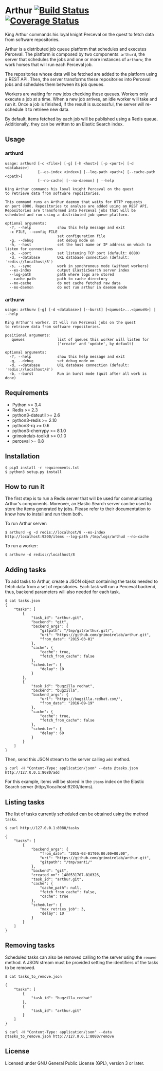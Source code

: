 # Arthur [![Build Status](https://travis-ci.org/grimoirelab/arthur.svg?branch=master)](https://travis-ci.org/grimoirelab/arthur)[![Coverage Status](https://img.shields.io/coveralls/grimoirelab/arthur.svg)](https://coveralls.io/r/grimoirelab/arthur?branch=master)

King Arthur commands his loyal knight Perceval on the quest to fetch
data from software repositories.

Arthur is a distributed job queue platform that schedules and executes
Perceval. The platform is composed by two components: `arthurd`, the server
that schedules the jobs and one or more instances of `arthurw`, the work horses
that will run each Perceval job.

The repositories whose data will be fetched are added to the
platform using a REST API. Then, the server transforms these repositories into
Perceval jobs and schedules them between its job queues.

Workers are waiting for new jobs checking these queues. Workers only execute
a job at a time. When a new job arrives, an idle worker will take and run
it. Once a job is finished, if the result is successful, the server will
re-schedule it to retrieve new data.

By default, items fetched by each job will be published using a Redis queue.
Additionally, they can be written to an Elastic Search index.


## Usage

### arthurd
```
usage: arthurd [-c <file>] [-g] [-h <host>] [-p <port>] [-d <database>]
               [--es-index <index>] [--log-path <path>] [--cache-path <cpath>]
               [--no-cache] [--no-daemon] | --help

King Arthur commands his loyal knight Perceval on the quest
to retrieve data from software repositories.

This command runs an Arthur daemon that waits for HTTP requests
on port 8080. Repositories to analyze are added using an REST API.
Repositories are transformed into Perceval jobs that will be
scheduled and run using a distributed job queue platform.

optional arguments:
  -?, --help            show this help message and exit
  -c FILE, --config FILE
                        set configuration file
  -g, --debug           set debug mode on
  -h, --host            set the host name or IP address on which to listen for connections
  -p, --port            set listening TCP port (default: 8080)
  -d, --database        URL database connection (default: 'redis://localhost/8')
  -s, --sync            work in synchronous mode (without workers)
  --es-index            output ElasticSearch server index
  --log-path            path where logs are stored
  --cache-path          path to cache directory
  --no-cache            do not cache fetched raw data
  --no-daemon           do not run arthur in daemon mode
```

### arthurw
```
usage: arthurw [-g] [-d <database>] [--burst] [<queue1>...<queueN>] | --help

King Arthur's worker. It will run Perceval jobs on the quest
to retrieve data from software repositories.

positional arguments:
   queues               list of queues this worker will listen for
                        ('create' and 'update', by default)

optional arguments:
  -?, --help            show this help message and exit
  -g, --debug           set debug mode on
  -d, --database        URL database connection (default: 'redis://localhost/8')
  -b, --burst           Run in burst mode (quit after all work is done)
```

## Requirements

* Python >= 3.4
* Redis >= 2.3
* python3-dateutil >= 2.6
* python3-redis >= 2.10
* python3-rq >= 0.6
* python3-cherrypy >= 8.1.0
* grimoirelab-toolkit >= 0.1.0
* perceval >= 0.8

## Installation

```
$ pip3 install -r requirements.txt
$ python3 setup.py install
```

## How to run it

The first step is to run a Redis server that will be used for communicating
Arthur's components. Moreover, an Elastic Search server can be used to store
the items generated by jobs. Please refer to their documentation to know how to
install and run them both.

To run Arthur server:
```
$ arthurd -g -d redis://localhost/8 --es-index http://localhost:9200/items --log-path /tmp/logs/arthud --no-cache
```

To run a worker:

```
$ arthurw -d redis://localhost/8
```

## Adding tasks

To add tasks to Arthur, create a JSON object containing the tasks needed
to fetch data from a set of repositories. Each task will run a Perceval
backend, thus, backend parameters will also needed for each task.

```
$ cat tasks.json
{
    "tasks": [
        {
            "task_id": "arthur.git",
            "backend": "git",
            "backend_args": {
                "gitpath": "/tmp/git/arthur.git/",
                "uri": "https://github.com/grimoirelab/arthur.git",
                "from_date": "2015-03-01"
            },
            "cache": {
                "cache": true,
                "fetch_from_cache": false
            },
            "scheduler": {
                "delay": 10
            }
        },
        {
            "task_id": "bugzilla_redhat",
            "backend": "bugzilla",
            "backend_args": {
                "url": "https://bugzilla.redhat.com/",
                "from_date": "2016-09-19"
            },
            "cache": {
                "cache": true,
                "fetch_from_cache": false
            },
            "scheduler": {
                "delay": 60
            }
        }
    ]
}
```

Then, send this JSON stream to the server calling `add` method.

```
$ curl -H "Content-Type: application/json" --data @tasks.json http://127.0.0.1:8080/add
```

For this example, items will be stored in the `items` index on the
Elastic Search server (http://localhost:9200/items).

## Listing tasks

The list of tasks currently scheduled can be obtained using the method `tasks`.

```
$ curl http://127.0.0.1:8080/tasks

{
    "tasks": [
        {
            "backend_args": {
                "from_date": "2015-03-01T00:00:00+00:00",
                "uri": "https://github.com/grimoirelab/arthur.git",
                "gitpath": "/tmp/santi/"
            },
            "backend": "git",
            "created_on": 1480531707.810326,
            "task_id": "arthur.git",
            "cache": {
                "cache_path": null,
                "fetch_from_cache": false,
                "cache": true
            },
            "scheduler": {
                "max_retries_job": 3,
                "delay": 10
            }
        }
    ]
}
```

## Removing tasks

Scheduled tasks can also be removed calling to the server using the `remove`
method. A JSON stream must be provided setting the identifiers of the
tasks to be removed.

```
$ cat tasks_to_remove.json

{
    "tasks": [
        {
            "task_id": "bugzilla_redhat"
        },
        {
            "task_id": "arthur.git"
        }
    ]
}

$ curl -H "Content-Type: application/json" --data @tasks_to_remove.json http://127.0.0.1:8080/remove
```

## License

Licensed under GNU General Public License (GPL), version 3 or later.
